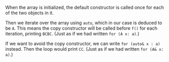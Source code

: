 When the array is initialized, the default constructor is called once for each of the two objects in it.

Then we iterate over the array using `auto`, which in our case is deduced to be `A`. This means the copy constructor will be called before `f()` for each iteration, printing `BCBC`. (Just as if we had written `for (A x: a)`.)

If we want to avoid the copy constructor, we can write `for (auto& x : a)` instead. Then the loop would print `CC`. (Just as if we had written `for (A& x: a)`.)